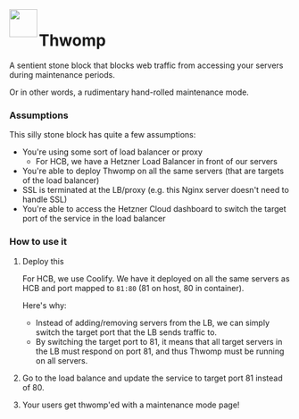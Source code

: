 <img align="left" width="50" height="50" src="https://static.wikia.nocookie.net/nintendo/images/7/79/ThwompMKL.png/revision/latest?cb=20220912195412&path-prefix=en">

# Thwomp

A sentient stone block that blocks web traffic from accessing your servers
during maintenance periods.

Or in other words, a rudimentary hand-rolled maintenance mode.

### Assumptions

This silly stone block has quite a few assumptions:
- You're using some sort of load balancer or proxy
  - For HCB, we have a Hetzner Load Balancer in front of our servers
- You're able to deploy Thwomp on all the same servers (that are targets of the
  load balancer)
- SSL is terminated at the LB/proxy (e.g. this Nginx server doesn't need to
  handle SSL)
- You're able to access the Hetzner Cloud dashboard to switch the target port
  of the service in the load balancer

### How to use it

1. Deploy this

   For HCB, we use Coolify. We have it deployed on all the same servers as HCB
   and port mapped to `81:80` (81 on host, 80 in container).

   Here's why:
   - Instead of adding/removing servers from the LB, we can simply switch the
   target port that the LB sends traffic to.
   - By switching the target port to 81, it means that all target servers in the
     LB must respond on port 81, and thus Thwomp must be running on all servers.
2. Go to the load balance and update the service to target port 81 instead of
   80.
3. Your users get thwomp'ed with a maintenance mode page!
